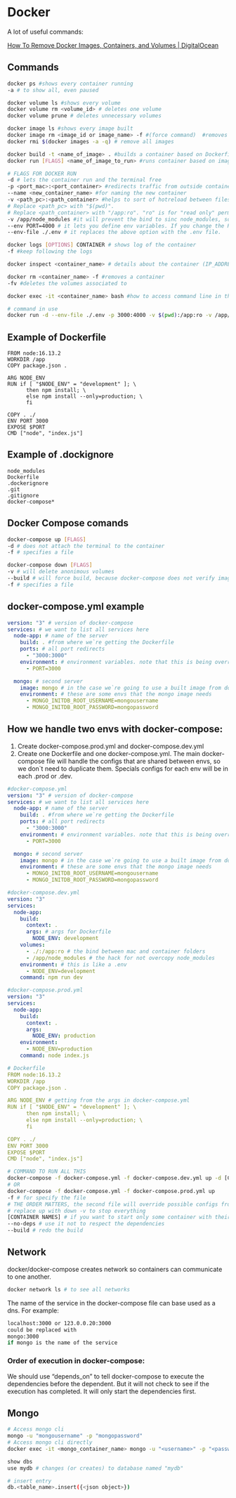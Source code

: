 # Docker

A lot of useful commands:

[How To Remove Docker Images, Containers, and Volumes | DigitalOcean](https://www.digitalocean.com/community/tutorials/how-to-remove-docker-images-containers-and-volumes)

## Commands

```bash
docker ps #shows every container running
-a # to show all, even paused

docker volume ls #shows every volume
docker volume rm <volume_id> # deletes one volume
docker volume prune # deletes unnecessary volumes

docker image ls #shows every image built
docker image rm <image_id or image_name> -f #(force command)  #removes built image
docker rmi $(docker images -a -q) # remove all images

docker build -t <name_of_image> . #builds a container based on Dockerfile
docker run [FLAGS] <name_of_image_to_run> #runs container based on image

# FLAGS FOR DOCKER RUN
-d # lets the container run and the terminal free
-p <port_mac>:<port_container> #redirects traffic from outside container to the container port
--name <new_container_name> #for naming the new container
-v <path_pc>:<path_container> #helps to sort of hotreload between files of container and pc. it needs to have the whole path, since root/origin.
# Replace <path_pc> with "$(pwd)".
# Replace <path_container> with "/app:ro". "ro" is for "read only" permission.
-v /app/node_modules #it will prevent the bind to sinc node_modules, so you cand delete it outside containers.
--env PORT=4000 # it lets you define env variables. If you change the PORT, dont forget to change also "<port_container>" value.
--env-file ./.env # it replaces the above option with the .env file.

docker logs [OPTIONS] CONTAINER # shows log of the container
-f #keep following the logs

docker inspect <container_name> # details about the container (IP_ADDRESS, etc...)

docker rm <container_name> -f #removes a container
-fv #deletes the volumes associated to

docker exec -it <container_name> bash #how to access command line in the container. not sure why bash there

# command in use
docker run -d --env-file ./.env -p 3000:4000 -v $(pwd):/app:ro -v /app/node_modules --name node-app node-app-image
```

## Example of Dockerfile

```docker
FROM node:16.13.2
WORKDIR /app
COPY package.json .

ARG NODE_ENV
RUN if [ "$NODE_ENV" = "development" ]; \
      then npm install; \
      else npm install --only=production; \
      fi

COPY . ./
ENV PORT 3000
EXPOSE $PORT
CMD ["node", "index.js"]
```

## Example of .dockignore

```docker
node_modules
Dockerfile
.dockerignore
.git
.gitignore
docker-compose*
```

## Docker Compose comands

```bash
docker-compose up [FLAGS]
-d # does not attach the terminal to the container
-f # specifies a file

docker-compose down [FLAGS]
-v # will delete anonimous volumes
--build # will force build, because docker-compose does not verify image changes
-f # specifies a file
```

## docker-compose.yml example

```yaml
version: "3" # version of docker-compose
services: # we want to list all services here
  node-app: # name of the server
    build: . #from where we`re getting the Dockerfile
    ports: # all port redirects
      - "3000:3000"
    environment: # environment variables. note that this is being overridden by the other files
      - PORT=3000

  mongo: # second server
    image: mongo # in the case we`re going to use a built image from docker hub
    environment: # these are some envs that the mongo image needs
      - MONGO_INITDB_ROOT_USERNAME=mongousername
      - MONGO_INITDB_ROOT_PASSWORD=mongopassword
```

## How we handle two envs with docker-compose:

1. Create docker-compose.prod.yml and docker-compose.dev.yml
2. Create one Dockerfile and one docker-compose.yml. The main docker-compose file will handle the configs that are shared between envs, so we don`t need to duplicate them. Specials configs for each env will be in each .prod or .dev.

```yaml
#docker-compose.yml
version: "3" # version of docker-compose
services: # we want to list all services here
  node-app: # name of the server
    build: . #from where we`re getting the Dockerfile
    ports: # all port redirects
      - "3000:3000"
    environment: # environment variables. note that this is being overridden by the other files
      - PORT=3000

  mongo: # second server
    image: mongo # in the case we`re going to use a built image from docker hub
    environment: # these are some envs that the mongo image needs
      - MONGO_INITDB_ROOT_USERNAME=mongousername
      - MONGO_INITDB_ROOT_PASSWORD=mongopassword

#docker-compose.dev.yml
version: "3"
services:
  node-app:
    build:
      context: .
      args: # args for Dockerfile
        NODE_ENV: development
    volumes:
      - ./:/app:ro # the bind between mac and container folders
      - /app/node_modules # the hack for not overcopy node_modules
    environment: # this is like a .env
      - NODE_ENV=development
    command: npm run dev

#docker-compose.prod.yml
version: "3"
services:
  node-app:
    build:
      context: .
      args:
        NODE_ENV: production
    environment:
      - NODE_ENV=production
    command: node index.js

# Dockerfile
FROM node:16.13.2
WORKDIR /app
COPY package.json .

ARG NODE_ENV # getting from the args in docker-compose.yml
RUN if [ "$NODE_ENV" = "development" ]; \
      then npm install; \
      else npm install --only=production; \
      fi

COPY . ./
ENV PORT 3000
EXPOSE $PORT
CMD ["node", "index.js"]
```

```bash
# COMMAND TO RUN ALL THIS
docker-compose -f docker-compose.yml -f docker-compose.dev.yml up -d [CONTAINER NAMES]
# OR
docker-compose -f docker-compose.yml -f docker-compose.prod.yml up
-f # for specify the file
# THE ORDER MATTERS, the second file will override possible configs from the first file.
# replace up with down -v to stop everything
[CONTAINER NAMES] # if you want to start only some container with their dependencies
--no-deps # use it not to respect the dependencies
--build # redo the build
```

## Network

docker/docker-compose creates network so containers can communicate to one another.

```bash
docker network ls # to see all networks
```

The name of the service in the docker-compose file can base used as a dns. For example:

```bash
localhost:3000 or 123.0.0.20:3000
could be replaced with
mongo:3000
if mongo is the name of the service
```

### Order of execution in docker-compose:

We should use “depends_on” to tell docker-compose to execute the dependencies before the dependent. But it will not check to see if the execution has completed. It will only start the dependencies first.

## Mongo

```bash
# Access mongo cli
mongo -u "mongousername" -p "mongopassword"
# Access mongo cli directly
docker exec -it <mongo_container_name> mongo -u "<username>" -p "<password>"

show dbs
use mydb # changes (or creates) to database named "mydb"

# insert entry
db.<table_name>.insert({<json object>})
```
